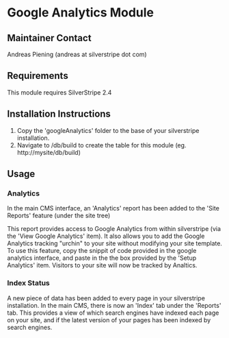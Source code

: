 # Google Analytics Module #

## Maintainer Contact ##

Andreas Piening (andreas at silverstripe dot com)

## Requirements ##
This module requires SilverStripe 2.4

## Installation Instructions ##

1. Copy the 'googleAnalytics' folder to the base of your silverstripe installation.
2. Navigate to /db/build to create the table for this module (eg. http://mysite/db/build)
	
## Usage ##

### Analytics ###

In the main CMS interface, an 'Analytics' report has been added to the 'Site
Reports' feature (under the site tree)

This report provides access to Google Analytics from within silverstripe (via
the 'View Google Analytics' item).  It also allows you to add the Google
Analytics tracking "urchin" to your site without modifying your site template.
To use this feature, copy the snippit of code provided in the google analytics
interface, and paste in the the box provided by the 'Setup Analytics' item.
Visitors to your site will now be tracked by Analtics.

### Index Status ###

A new piece of data has been added to every page in your silverstripe
installation.  In the main CMS, there is now an 'Index' tab under the 'Reports'
tab.  This provides a view of which search engines have indexed each page on
your site, and if the latest version of your pages has been indexed by search
engines.

